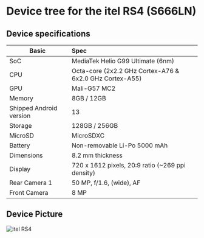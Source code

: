 # Device tree for the itel RS4 (S666LN)

## Device specifications

| Basic                   | Spec                                                        |
| ----------------------- | :---------------------------------------------------------- |
| SoC                     | MediaTek Helio G99 Ultimate (6nm)                           |
| CPU                     | Octa-core (2x2.2 GHz Cortex-A76 & 6x2.0 GHz Cortex-A55)     |
| GPU                     | Mali-G57 MC2                                                |
| Memory                  | 8GB / 12GB                                                  |
| Shipped Android version | 13                                                          |
| Storage                 | 128GB / 256GB                                               |
| MicroSD                 | MicroSDXC                                                   |
| Battery                 | Non-removable Li-Po 5000 mAh                                |
| Dimensions              | 8.2 mm thickness                                            |
| Display                 | 720 x 1612 pixels, 20:9 ratio (~269 ppi density)            |
| Rear Camera 1           | 50 MP, f/1.6, (wide), AF                                    |
| Front Camera            | 8 MP                                                        |


## Device Picture

![itel RS4](https://fdn2.gsmarena.com/vv/pics/itel/itel-rs4-1.jpg)